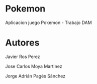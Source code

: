 # Pokemon
Aplicacion juego Pokemon - Trabajo DAM

# Autores

Javier Ros Perez

Jose Carlos Moya Martinez

Jorge Adrián Pagés Sánchez
